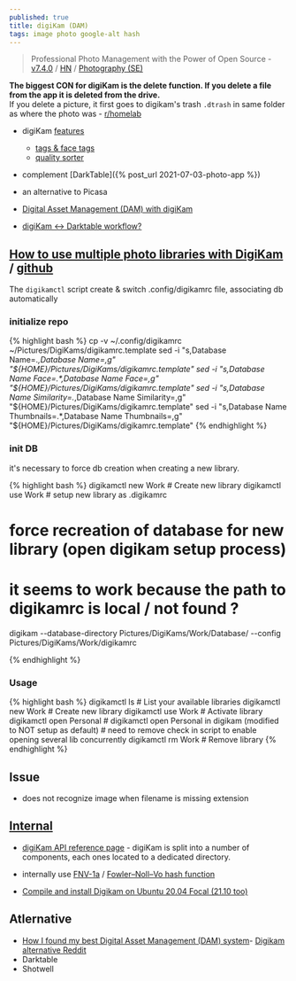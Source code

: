```yaml
---
published: true
title: digiKam (DAM)
tags: image photo google-alt hash
---
```

> Professional Photo Management with the Power of Open Source - [v7.4.0](https://www.digikam.org/) / [HN](https://news.ycombinator.com/item?id=23947398) / [Photography (SE)](https://photo.stackexchange.com/search?q=digikam)

**The biggest CON for digiKam is the delete function. If you delete a file from the app it is deleted from the drive.**   
If you delete a picture, it first goes to digikam's trash `.dtrash` in same folder as where the photo was - [r/homelab](https://www.reddit.com/r/homelab/comments/kktqqw/digikam_pros_cons_alternatives_for_photo/)

- digiKam [features](https://www.digikam.org/about/features/)
	- [tags & face tags](https://userbase.kde.org/Digikam/Tutorials/Tagging_and_Face_Tags)
    - [quality sorter](https://photo.stackexchange.com/questions/70858/how-does-the-digikam-quality-sorter-work?r=SearchResults)
- complement [DarkTable]({% post_url 2021-07-03-photo-app %})
- an alternative to Picasa

- [Digital Asset Management (DAM) with digiKam](https://docs.kde.org/trunk5/en/digikam-doc/digikam/using-dam.html)
- [digiKam <-> Darktable workflow?](https://www.reddit.com/r/FOSSPhotography/comments/jgviqd/digikam_darktable_workflow/)

## [How to use multiple photo libraries with DigiKam](https://unix.cafe/wp/en/2020/08/how-to-use-multiple-photo-libraries-with-digikam/) / [github](https://github.com/DeaDSouL/unix.cafe_digikam-multiple-libraries)

The `digikamctl` script create & switch .config/digikamrc file, associating db automatically

### initialize repo

{% highlight bash %}
cp -v ~/.config/digikamrc ~/Pictures/DigiKams/digikamrc.template
sed -i "s,Database Name=.*,Database Name=,g" "${HOME}/Pictures/DigiKams/digikamrc.template"
sed -i "s,Database Name Face=.*,Database Name Face=,g" "${HOME}/Pictures/DigiKams/digikamrc.template"
sed -i "s,Database Name Similarity=.*,Database Name Similarity=,g" "${HOME}/Pictures/DigiKams/digikamrc.template"
sed -i "s,Database Name Thumbnails=.*,Database Name Thumbnails=,g" "${HOME}/Pictures/DigiKams/digikamrc.template"
{% endhighlight %}

### init DB
it's necessary to force db creation when creating a new library.

{% highlight bash %}
digikamctl new Work   # Create new library
digikamctl use Work   # setup new library as .digikamrc

# force recreation of database for new library (open digikam setup process)
# it seems to work because the path to digikamrc is local / not found ?
digikam --database-directory Pictures/DigiKams/Work/Database/ --config Pictures/DigiKams/Work/digikamrc

{% endhighlight %}


### Usage
{% highlight bash %}
digikamctl ls         # List your available libraries
digikamctl new Work   # Create new library
digikamctl use Work   # Activate library
digikamctl open Personal # digikamctl open Personal in digikam (modified to NOT setup as default)
                      # need to remove check in script to enable opening several lib concurrently
digikamctl rm Work    # Remove library 
{% endhighlight %}


## Issue
- does not recognize image when filename is missing extension

## [Internal](https://www.digikam.org/documentation/)
- [digiKam API reference page](https://www.digikam.org/api/index.html) - digiKam is split into a number of components, each ones located to a dedicated directory.
- internally use [FNV-1a](https://github.com/KDE/digikam/blob/33d0457e20adda97c003f3dee652a1749406ff9f/core/dplugins/generic/tools/mediaserver/upnpsdk/Neptune/Source/Core/NptHash.cpp) / [Fowler–Noll–Vo hash function](https://en.wikipedia.org/wiki/Fowler%E2%80%93Noll%E2%80%93Vo_hash_function)

- [Compile and install Digikam on Ubuntu 20.04 Focal (21.10 too)](https://www.blackrosetech.com/gessel/2021/03/26/compile-and-install-digikam-on-ubuntu-20-04-focal)

## Atlernative
- [How I found my best Digital Asset Management (DAM) system](https://www.bkwinephotography.com/technology/found-best-digital-asset-management-dam-system/)- [Digikam alternative Reddit](https://pedirostoba.com/index--nk6080-jon.php/2015/07/04/free-software-alternatives-to-photoshop-and-lightroom-gimp-and-digikam/)
- Darktable
- Shotwell
